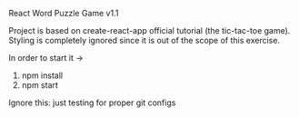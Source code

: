 React Word Puzzle Game v1.1

Project is based on create-react-app official tutorial (the tic-tac-toe game).
Styling is completely ignored since it is out of the scope of this exercise.

In order to start it ->

1. npm install
2. npm start





Ignore this: just testing for proper git configs